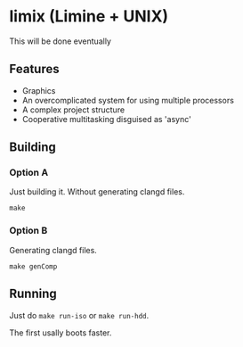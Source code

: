 # limix (Limine + UNIX)

This will be done eventually

## Features

- Graphics
- An overcomplicated system for using multiple processors
- A complex project structure
- Cooperative multitasking disguised as 'async'

## Building

### Option A

Just building it. Without generating clangd files.

```
make
```

### Option B

Generating clangd files.

```
make genComp
```

## Running

Just do `make run-iso` or `make run-hdd`.

The first usally boots faster.
